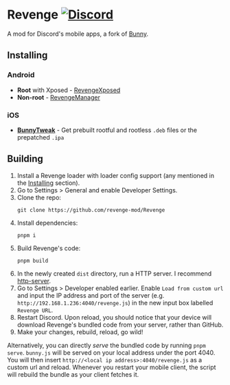 # Revenge [![Discord](https://img.shields.io/discord/1205207689832038522?style=social&logo=discord&label=Revenge)](https://discord.gg/ddcQf3s2Uq)
A mod for Discord's mobile apps, a fork of [Bunny](https://github.com/pyoncord/Bunny/).

## Installing

### Android

- **Root** with Xposed - [RevengeXposed](https://github.com/revenge-mod/RevengeXposed/releases/latest)
- **Non-root** - [RevengeManager](https://github.com/revenge-mod/RevengeManager/releases/latest)

### iOS
- [**BunnyTweak**](https://github.com/revenge-mod/RevengeTweak) - Get prebuilt rootful and rootless `.deb` files or the prepatched `.ipa `

## Building
1. Install a Revenge loader with loader config support (any mentioned in the [Installing](#installing) section).
1. Go to Settings > General and enable Developer Settings.
1. Clone the repo:
    ```
    git clone https://github.com/revenge-mod/Revenge
    ```
1. Install dependencies:
    ```
    pnpm i
    ```
1. Build Revenge's code:
    ```
    pnpm build
    ```
1. In the newly created `dist` directory, run a HTTP server. I recommend [http-server](https://www.npmjs.com/package/http-server).
1. Go to Settings > Developer enabled earlier. Enable `Load from custom url` and input the IP address and port of the server (e.g. `http://192.168.1.236:4040/revenge.js`) in the new input box labelled `Revenge URL`.
1. Restart Discord. Upon reload, you should notice that your device will download Revenge's bundled code from your server, rather than GitHub.
1. Make your changes, rebuild, reload, go wild!

Alternatively, you can directly *serve* the bundled code by running `pnpm serve`. `bunny.js` will be served on your local address under the port 4040. You will then insert `http://<local ip address>:4040/revenge.js` as a custom url and reload. Whenever you restart your mobile client, the script will rebuild the bundle as your client fetches it.

